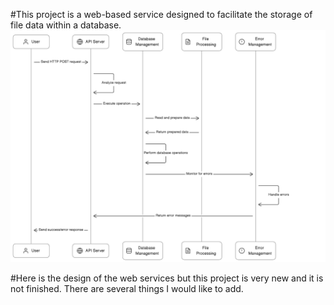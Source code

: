 #This project is a web-based service  designed to facilitate the storage of file data within a database.
![alt text](https://github.com/0xb-s/File-Embedding/blob/main/Capture.PNG)

#Here is the design of the web services but this project is very new and it is not finished. There are several things I would like to add.

